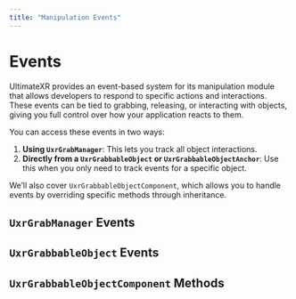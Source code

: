 ```yaml
---
title: "Manipulation Events"
---
```


# Events

UltimateXR provides an event-based system for its manipulation module that allows developers to respond to specific actions and interactions. These events can be tied to grabbing, releasing, or interacting with objects, giving you full control over how your application reacts to them.

You can access these events in two ways: 

1. **Using `UxrGrabManager`**: This lets you track all object interactions.
2. **Directly from a `UxrGrabbableObject` or `UxrGrabbableObjectAnchor`**: Use this when you only need to track events for a specific object.

We’ll also cover `UxrGrabbableObjectComponent`, which allows you to handle events by overriding specific methods through inheritance.

## `UxrGrabManager` Events

## `UxrGrabbableObject` Events

## `UxrGrabbableObjectComponent` Methods


